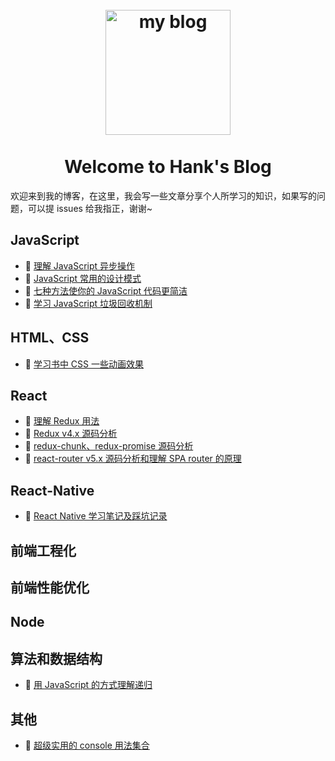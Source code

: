 <h1 align="center">
<br>
  <a href="https://github.com/hankzhuo/Blog"><img src="https://openparachute.files.wordpress.com/2017/11/blog-720.jpg" alt="my blog" width=200"></a>
  <br>
    <br>
  Welcome to Hank's Blog
  <br>
</h1>

欢迎来到我的博客，在这里，我会写一些文章分享个人所学习的知识，如果写的问题，可以提 issues 给我指正，谢谢~

## JavaScript

* 📜 [理解 JavaScript 异步操作](https://github.com/hankzhuo/Blog/issues/2)
* 📜 [JavaScript 常用的设计模式](https://github.com/hankzhuo/Blog/issues/3)
* 📜 [七种方法使你的 JavaScript 代码更简洁](https://github.com/hankzhuo/Blog/issues/4)
* 📜 [学习 JavaScript 垃圾回收机制](https://github.com/hankzhuo/Blog/issues/5)

## HTML、CSS

* 📜 [学习书中 CSS 一些动画效果](https://github.com/hankzhuo/Blog/issues/6)

## React

* 📜 [理解 Redux 用法](https://github.com/hankzhuo/Blog/issues/9)
* 📜 [Redux v4.x 源码分析](https://github.com/hankzhuo/Blog/issues/8)
* 📜 [redux-chunk、redux-promise 源码分析](https://github.com/hankzhuo/Blog/issues/10)
* 📜 [react-router v5.x 源码分析和理解 SPA router 的原理](https://github.com/hankzhuo/Blog/issues/11)

## React-Native

* 📜 [React Native 学习笔记及踩坑记录](https://github.com/hankzhuo/Blog/blob/master/React-Native/React-Native%E5%AD%A6%E4%B9%A0%E7%AC%94%E8%AE%B0%E5%8F%8A%E8%B8%A9%E5%9D%91%E8%AE%B0%E5%BD%95.md)

## 前端工程化

## 前端性能优化

## Node

## 算法和数据结构

* 📜 [用 JavaScript 的方式理解递归](https://github.com/hankzhuo/Blog/blob/master/JS/%E7%94%A8%20JavaScript%20%E7%9A%84%E6%96%B9%E5%BC%8F%E7%90%86%E8%A7%A3%E9%80%92%E5%BD%92.md)

## 其他

* 📜 [超级实用的 console 用法集合](https://github.com/hankzhuo/Blog/blob/master/Effciency/console.md)


